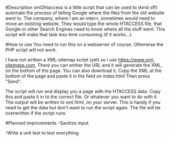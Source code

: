 #Description
xml2htaccess is a little script that can be used to (kind off) automate the process of telling Google where the files from the old website went to.
The company, where I am an intern, sometimes would need to move an existing website. They would type the whole HTACCESS file, that Google or other Search Engines need to know where all the stuff went.
This script will make that task less time consuming (if it works...).

#How to use
You need to run this on a webserver of course. Otherwise the PHP script will not work.

I have not written a XML-sitemap script (yet) so i use https://www.xml-sitemaps.com. 
There you can enther the URL and it will generate the XML, on the bottom of the page. You can also download it. 
Copy the XML at the bottom of the page and paste it in the field on index.html
Then press "Send".

The script will run and display you a page with the HTACCESS data. Copy this and paste it in to the correct file. Or whatever you want to do with it.
The output will be written to xml.html, on your server. This is handy if you need to get the data but don't want to run the script again.
The file will be overwritten if the script runs. 

#Planned improvements
-Sanitize input

-Write a unit test to test everything 
